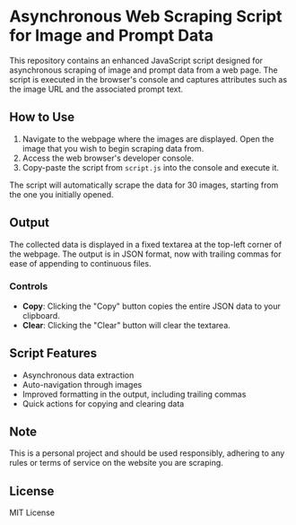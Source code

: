 # Asynchronous Web Scraping Script for Image and Prompt Data

This repository contains an enhanced JavaScript script designed for asynchronous scraping of image and prompt data from a web page. The script is executed in the browser's console and captures attributes such as the image URL and the associated prompt text.

## How to Use

1. Navigate to the webpage where the images are displayed. Open the image that you wish to begin scraping data from.
2. Access the web browser's developer console.
3. Copy-paste the script from `script.js` into the console and execute it.

The script will automatically scrape the data for 30 images, starting from the one you initially opened.

## Output

The collected data is displayed in a fixed textarea at the top-left corner of the webpage. The output is in JSON format, now with trailing commas for ease of appending to continuous files.

### Controls

- **Copy**: Clicking the "Copy" button copies the entire JSON data to your clipboard.
- **Clear**: Clicking the "Clear" button will clear the textarea.

## Script Features

- Asynchronous data extraction
- Auto-navigation through images
- Improved formatting in the output, including trailing commas
- Quick actions for copying and clearing data

## Note

This is a personal project and should be used responsibly, adhering to any rules or terms of service on the website you are scraping.

## License

MIT License
